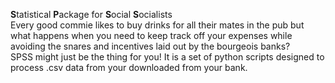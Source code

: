 **S**tatistical **P**ackage for **S**ocial **S**ocialists  
Every good commie likes to buy drinks for all their mates in the pub but what happens when you need to keep track off your expenses while avoiding the snares and incentives laid out by the bourgeois banks?  
SPSS might just be the thing for you! 
It is a set of python scripts designed to process .csv data from your downloaded from your bank.
